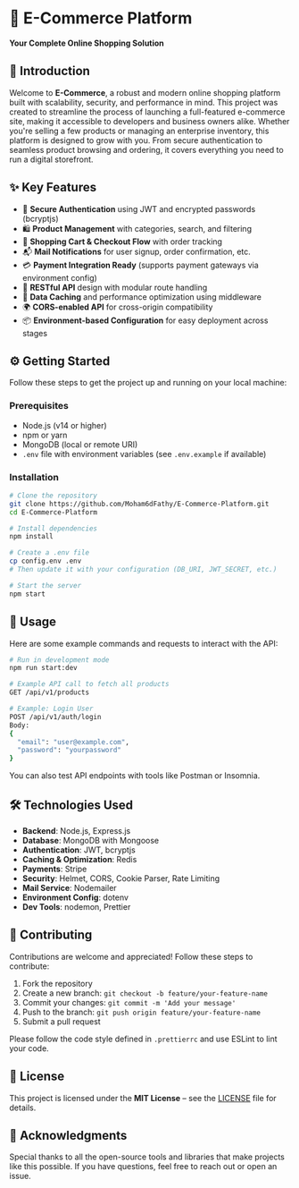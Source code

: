 # 🛒 E-Commerce Platform

**Your Complete Online Shopping Solution**

## 🌟 Introduction

Welcome to **E-Commerce**, a robust and modern online shopping platform built with scalability, security, and performance in mind. This project was created to streamline the process of launching a full-featured e-commerce site, making it accessible to developers and business owners alike. Whether you're selling a few products or managing an enterprise inventory, this platform is designed to grow with you. From secure authentication to seamless product browsing and ordering, it covers everything you need to run a digital storefront.

## ✨ Key Features

- 🔐 **Secure Authentication** using JWT and encrypted passwords (bcryptjs)
- 🛍️ **Product Management** with categories, search, and filtering
- 🛒 **Shopping Cart & Checkout Flow** with order tracking
- 📬 **Mail Notifications** for user signup, order confirmation, etc.
- 💳 **Payment Integration Ready** (supports payment gateways via environment config)
- 🚀 **RESTful API** design with modular route handling
- 🧠 **Data Caching** and performance optimization using middleware
- 🌍 **CORS-enabled API** for cross-origin compatibility
- 📦 **Environment-based Configuration** for easy deployment across stages

## ⚙️ Getting Started

Follow these steps to get the project up and running on your local machine:

### Prerequisites

- Node.js (v14 or higher)
- npm or yarn
- MongoDB (local or remote URI)
- `.env` file with environment variables (see `.env.example` if available)

### Installation

```bash
# Clone the repository
git clone https://github.com/Moham6dFathy/E-Commerce-Platform.git
cd E-Commerce-Platform

# Install dependencies
npm install

# Create a .env file
cp config.env .env
# Then update it with your configuration (DB_URI, JWT_SECRET, etc.)

# Start the server
npm start
```

## 🧪 Usage

Here are some example commands and requests to interact with the API:

```bash
# Run in development mode
npm run start:dev

# Example API call to fetch all products
GET /api/v1/products

# Example: Login User
POST /api/v1/auth/login
Body:
{
  "email": "user@example.com",
  "password": "yourpassword"
}
```

You can also test API endpoints with tools like Postman or Insomnia.

## 🛠 Technologies Used

- **Backend**: Node.js, Express.js
- **Database**: MongoDB with Mongoose
- **Authentication**: JWT, bcryptjs
- **Caching & Optimization**: Redis
- **Payments**: Stripe
- **Security**: Helmet, CORS, Cookie Parser, Rate Limiting
- **Mail Service**: Nodemailer
- **Environment Config**: dotenv
- **Dev Tools**: nodemon, Prettier

## 🤝 Contributing

Contributions are welcome and appreciated! Follow these steps to contribute:

1. Fork the repository
2. Create a new branch: `git checkout -b feature/your-feature-name`
3. Commit your changes: `git commit -m 'Add your message'`
4. Push to the branch: `git push origin feature/your-feature-name`
5. Submit a pull request

Please follow the code style defined in `.prettierrc` and use ESLint to lint your code.

## 📄 License

This project is licensed under the **MIT License** – see the [LICENSE](LICENSE) file for details.

## 🙌 Acknowledgments

Special thanks to all the open-source tools and libraries that make projects like this possible. If you have questions, feel free to reach out or open an issue.
